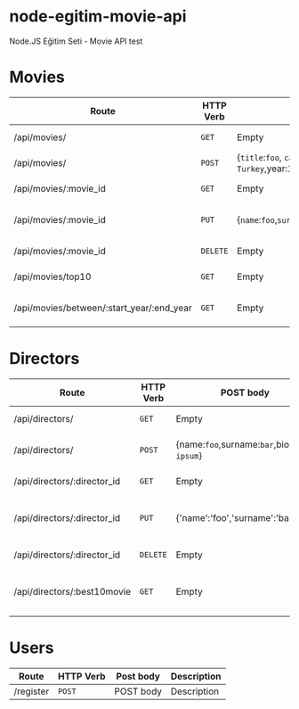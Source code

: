 # node-egitim-movie-api
Node.JS Eğitim Seti - Movie API test

# Movies

| Route | HTTP Verb | POST body | Description |
| --- | --- | --- | --- |
| /api/movies/ | `GET` | Empty | List all movies. |
| /api/movies/ | `POST` | {`title`:`foo`, `category`:`bar`, `country`: `Turkey`,year:1990,director:`id`,imdb_score:9.5 | Create a new movie |
| /api/movies/:movie_id | `GET` | Empty | Get a movie. |
| /api/movies/:movie_id | `PUT` | {`name`:`foo`,`surname`:`bar`} | Update a movie with new info. |
| /api/movies/:movie_id | `DELETE` | Empty | Delete a movie. |
| /api/movies/top10 | `GET` | Empty | Get the top 10 movies. |
| /api/movies/between/:start_year/:end_year | `GET` | Empty | Movies between two years. |

# Directors

| Route | HTTP Verb | POST body | Description |
| --- | --- | --- | --- |
| /api/directors/ | `GET` | Empty | List all directors. |
| /api/directors/ | `POST` | {name:`foo`,surname:`bar`,bio:`lorem ipsum`} | Create a new director. |
| /api/directors/:director_id | `GET` | Empty | Get a director
| /api/directors/:director_id | `PUT` | {'name':'foo','surname':'bar'} | Update a director with new info.
| /api/directors/:director_id | `DELETE` | Empty | Delete a director
| /api/directors/:best10movie | `GET` | Empty | The director's top 10 films.

# Users

|Route | HTTP Verb | Post body | Description |
| --- | --- | --- | --- |
| /register | `POST` | POST body | Description

